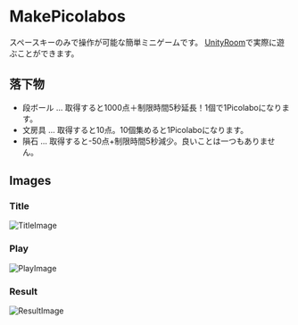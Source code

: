 # MakePicolabos
スペースキーのみで操作が可能な簡単ミニゲームです。
[UnityRoom](https://unityroom.com/games/makepicolabos)で実際に遊ぶことができます。

## 落下物
- 段ボール ... 取得すると1000点＋制限時間5秒延長！1個で1Picolaboになります。
- 文房具 ... 取得すると10点。10個集めると1Picolaboになります。
- 隕石 ... 取得すると-50点+制限時間5秒減少。良いことは一つもありません。

## Images
### Title
![TitleImage](https://github.com/N-Keisho/MakePicolabos/assets/133760530/840d46d8-ab82-406c-a2bc-bf21a4dfd6fb)

### Play
![PlayImage](https://github.com/N-Keisho/MakePicolabos/assets/133760530/6c833e38-f706-4bcd-b217-cef8d2dc1df7)

### Result
![ResultImage](https://github.com/N-Keisho/MakePicolabos/assets/133760530/76dab1a3-a070-41e3-8ab3-528d65ed9cc9)
